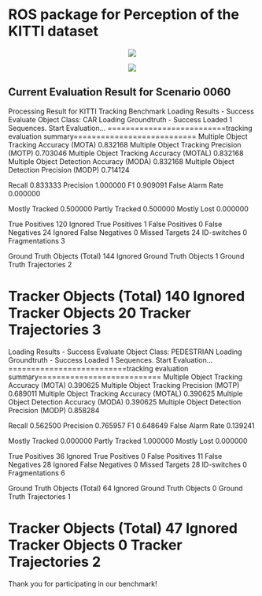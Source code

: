 # ROS package for Perception of the KITTI dataset

<p align="center">
  <img src="./videos/semantic.gif">
</p>

<p align="center">
  <img src="./videos/rviz.gif">
</p>

## Current Evaluation Result for Scenario 0060

Processing Result for KITTI Tracking Benchmark
Loading Results - Success
Evaluate Object Class: CAR
Loading Groundtruth - Success
Loaded 1 Sequences.
Start Evaluation...
==========================tracking evaluation summary===========================
Multiple Object Tracking Accuracy (MOTA)                                0.832168
Multiple Object Tracking Precision (MOTP)                               0.703046
Multiple Object Tracking Accuracy (MOTAL)                               0.832168
Multiple Object Detection Accuracy (MODA)                               0.832168
Multiple Object Detection Precision (MODP)                              0.714124

Recall                                                                  0.833333
Precision                                                               1.000000
F1                                                                      0.909091
False Alarm Rate                                                        0.000000

Mostly Tracked                                                          0.500000
Partly Tracked                                                          0.500000
Mostly Lost                                                             0.000000

True Positives                                                               120
Ignored True Positives                                                         1
False Positives                                                                0
False Negatives                                                               24
Ignored False Negatives                                                        0
Missed Targets                                                                24
ID-switches                                                                    0
Fragmentations                                                                 3

Ground Truth Objects (Total)                                                 144
Ignored Ground Truth Objects                                                   1
Ground Truth Trajectories                                                      2

Tracker Objects (Total)                                                      140
Ignored Tracker Objects                                                       20
Tracker Trajectories                                                           3
================================================================================
Loading Results - Success
Evaluate Object Class: PEDESTRIAN
Loading Groundtruth - Success
Loaded 1 Sequences.
Start Evaluation...
==========================tracking evaluation summary===========================
Multiple Object Tracking Accuracy (MOTA)                                0.390625
Multiple Object Tracking Precision (MOTP)                               0.689011
Multiple Object Tracking Accuracy (MOTAL)                               0.390625
Multiple Object Detection Accuracy (MODA)                               0.390625
Multiple Object Detection Precision (MODP)                              0.858284

Recall                                                                  0.562500
Precision                                                               0.765957
F1                                                                      0.648649
False Alarm Rate                                                        0.139241

Mostly Tracked                                                          0.000000
Partly Tracked                                                          1.000000
Mostly Lost                                                             0.000000

True Positives                                                                36
Ignored True Positives                                                         0
False Positives                                                               11
False Negatives                                                               28
Ignored False Negatives                                                        0
Missed Targets                                                                28
ID-switches                                                                    0
Fragmentations                                                                 6

Ground Truth Objects (Total)                                                  64
Ignored Ground Truth Objects                                                   0
Ground Truth Trajectories                                                      1

Tracker Objects (Total)                                                       47
Ignored Tracker Objects                                                        0
Tracker Trajectories                                                           2
================================================================================
Thank you for participating in our benchmark!
